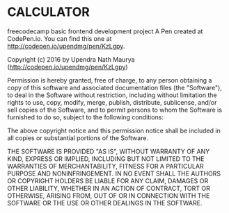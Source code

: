 # CALCULATOR
freecodecamp basic frontend development project
A Pen created at CodePen.io. You can find this one at http://codepen.io/upendmg/pen/KzLgpy.

Copyright (c) 2016 by Upendra Nath Maurya (http://codepen.io/upendmg/pen/KzLgpy)

Permission is hereby granted, free of charge, to any person obtaining a copy of this software and associated documentation files (the "Software"), to deal in the Software without restriction, including without limitation the rights to use, copy, modify, merge, publish, distribute, sublicense, and/or sell copies of the Software, and to permit persons to whom the Software is furnished to do so, subject to the following conditions:

The above copyright notice and this permission notice shall be included in all copies or substantial portions of the Software.

THE SOFTWARE IS PROVIDED "AS IS", WITHOUT WARRANTY OF ANY KIND, EXPRESS OR IMPLIED, INCLUDING BUT NOT LIMITED TO THE WARRANTIES OF MERCHANTABILITY, FITNESS FOR A PARTICULAR PURPOSE AND NONINFRINGEMENT. IN NO EVENT SHALL THE AUTHORS OR COPYRIGHT HOLDERS BE LIABLE FOR ANY CLAIM, DAMAGES OR OTHER LIABILITY, WHETHER IN AN ACTION OF CONTRACT, TORT OR OTHERWISE, ARISING FROM, OUT OF OR IN CONNECTION WITH THE SOFTWARE OR THE USE OR OTHER DEALINGS IN THE SOFTWARE.

